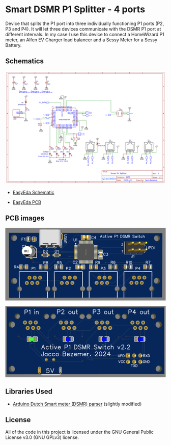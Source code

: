 # Smart DSMR P1 Splitter - 4 ports

Device that splits the P1 port into three individually functioning P1 ports (P2, P3 and P4).
It will let three devices communicate with the DSMR P1 port at different intervals.
In my case I use this device to connect a HomeWizard P1 meter, an Alfen EV Charger load balancer and a Sessy Meter for a Sessy Battery.

## Schematics
![Schema](/media/Schematic_Active-P1-DSMR-Switch_2025-04-20.png?raw=true "Schema")

+ [EasyEda Schematic](/hardware/schematics/SCH_Active-P1-DSMR-Switch_2025-04-20.json? "EasyEda Schematic")

+ [EasyEda PCB](/hardware/pcb/PCB_PCB_Smart-DSMR-Splitter_2025-04-20.json? "EasyEda PCB")

## PCB images
![PCB top](/media/PCB_top_view.png?raw=true "PCB top")

![PCB bottom](/media/PCB_bottom_view.png?raw=true "PCB bottom")

## Libraries Used

+ [Arduino Dutch Smart meter (DSMR) parser](https://github.com/matthijskooijman/arduino-dsmr) (slightly modified)

License
-------
All of the code in this project is licensed under the GNU General Public License v3.0 (GNU GPLv3) license.
